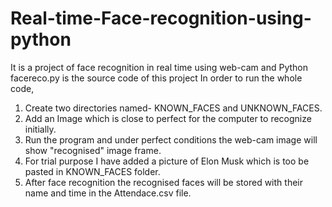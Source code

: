 # Real-time-Face-recognition-using-python
It is a project of face recognition in real time using web-cam and Python
facereco.py is the source code of this project
In order to run the whole code, 
1. Create two directories named- KNOWN_FACES and UNKNOWN_FACES.
2. Add an Image which is close to perfect for the computer to recognize initially.
3. Run the program and under perfect conditions the web-cam image will show "recognised" image frame.
4. For trial purpose I have added a picture of Elon Musk which is too be pasted in KNOWN_FACES folder.
5. After face recognition the recognised faces will be stored with their name and time in the Attendace.csv file.
